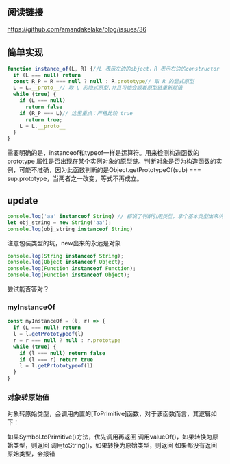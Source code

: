 ## 阅读链接
https://github.com/amandakelake/blog/issues/36
## 简单实现
```js
function instance_of(L, R) {//L 表示左边的object，R 表示右边的constructor
  if (L === null) return
  const R_P = R === null ? null : R.prototype// 取 R 的显式原型
  L = L.__proto__// 取 L 的隐式原型,并且可能会顺着原型链重新赋值
  while (true) { 
    if (L === null) 
      return false
    if (R_P === L)// 这里重点：严格比较 true 
      return true;
    L = L.__proto__
  } 
}
```
需要明确的是，instanceof和typeof一样是运算符。用来检测构造函数的 prototype 属性是否出现在某个实例对象的原型链。判断对象是否为构造函数的实例，可能不准确，因为此函数判断的是Object.getPrototypeOf(sub) === sup.prototype，当两者之一改变，等式不再成立。
## update
```js
console.log('aa' instanceof String) // 都说了判断引用类型，拿个基本类型出来坑爹么
let obj_string = new String('aa');
console.log(obj_string instanceof String)
```
注意包装类型的坑，new出来的永远是对象
```js
console.log(String instanceof String); 
console.log(Object instanceof Object); 
console.log(Function instanceof Function); 
console.log(Function instanceof Object);
```
尝试能否答对？

### myInstanceOf
```js
const myInstanceOf = (l, r) => {
  if (L === null) return
  l = l.getPrototypeof(l)
  r = r === null ? null : r.prototype
  while (true) {
    if (l === null) return false
    if (l === r) return true
    l = l.getPrtototypeof(l)
  }
}
```

### 对象转原始值
对象转原始类型，会调用内置的[ToPrimitive]函数，对于该函数而言，其逻辑如下：

如果Symbol.toPrimitive()方法，优先调用再返回
调用valueOf()，如果转换为原始类型，则返回
调用toString()，如果转换为原始类型，则返回
如果都没有返回原始类型，会报错
